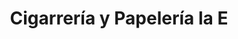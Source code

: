 ---
title: "Cigarrería y Papelería la E"
url: /bogota/cigarreria-y-papeleria-la-e/
shop: comodidad
---